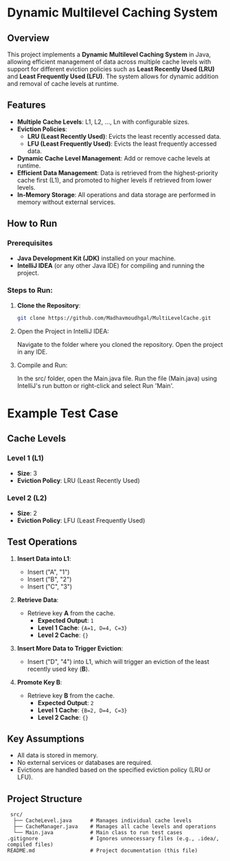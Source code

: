 # Dynamic Multilevel Caching System

## Overview

This project implements a **Dynamic Multilevel Caching System** in Java, allowing efficient management of data across multiple cache levels with support for different eviction policies such as **Least Recently Used (LRU)** and **Least Frequently Used (LFU)**. The system allows for dynamic addition and removal of cache levels at runtime.

## Features

- **Multiple Cache Levels**: L1, L2, ..., Ln with configurable sizes.
- **Eviction Policies**:
  - **LRU (Least Recently Used)**: Evicts the least recently accessed data.
  - **LFU (Least Frequently Used)**: Evicts the least frequently accessed data.
- **Dynamic Cache Level Management**: Add or remove cache levels at runtime.
- **Efficient Data Management**: Data is retrieved from the highest-priority cache first (L1), and promoted to higher levels if retrieved from lower levels.
- **In-Memory Storage**: All operations and data storage are performed in memory without external services.

## How to Run

### Prerequisites

- **Java Development Kit (JDK)** installed on your machine.
- **IntelliJ IDEA** (or any other Java IDE) for compiling and running the project.

### Steps to Run:

1. **Clone the Repository**:
   ```bash
   git clone https://github.com/Madhavmoudhgal/MultiLevelCache.git
2. Open the Project in IntelliJ IDEA:

   Navigate to the folder where you cloned the repository.
   Open the project in any IDE.
3. Compile and Run:

   In the src/ folder, open the Main.java file.
   Run the file (Main.java) using IntelliJ's run button or right-click and select Run 'Main'.

# Example Test Case

## Cache Levels

### Level 1 (L1)
- **Size**: 3
- **Eviction Policy**: LRU (Least Recently Used)

### Level 2 (L2)
- **Size**: 2
- **Eviction Policy**: LFU (Least Frequently Used)

## Test Operations

1. **Insert Data into L1**:
   - Insert ("A", "1")
   - Insert ("B", "2")
   - Insert ("C", "3")

2. **Retrieve Data**:
   - Retrieve key **A** from the cache.
     - **Expected Output**: `1`
     - **Level 1 Cache**: `{A=1, D=4, C=3}`
     - **Level 2 Cache**: `{}`
   
3. **Insert More Data to Trigger Eviction**:
   - Insert ("D", "4") into L1, which will trigger an eviction of the least recently used key (**B**).

4. **Promote Key B**:
   - Retrieve key **B** from the cache.
     - **Expected Output**: `2`
     - **Level 1 Cache**: `{B=2, D=4, C=3}`
     - **Level 2 Cache**: `{}`

## Key Assumptions

- All data is stored in memory.
- No external services or databases are required.
- Evictions are handled based on the specified eviction policy (LRU or LFU).

## Project Structure 
```
 src/
  ├── CacheLevel.java      # Manages individual cache levels
  ├── CacheManager.java    # Manages all cache levels and operations
  └── Main.java            # Main class to run test cases
.gitignore                 # Ignores unnecessary files (e.g., .idea/, compiled files)
README.md                  # Project documentation (this file)
```


